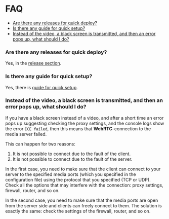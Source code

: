 # FAQ

- [Are there any releases for quick deploy?](#are-there-any-releases-for-quick-deploy)
- [Is there any guide for quick setup?](#is-there-any-guide-for-quick-setup)
- [Instead of the video, a black screen is transmitted, and then an error pops up, what should I do?](#instead-of-the-video-a-black-screen-is-transmitted-and-then-an-error-pops-up-what-should-i-do)

### Are there any releases for quick deploy?

Yes, in the [release section](https://gitlab.com/SgAkErRu/nostromo/-/releases).

### Is there any guide for quick setup?

Yes, there is [guide for quick setup](SETUP-EN.md#guide-for-quick-setup).

### Instead of the video, a black screen is transmitted, and then an error pops up, what should I do?

If you have a black screen instead of a video, and after a short time an error pops up suggesting checking the proxy settings, and the console logs show the error `ICE failed`, then this means that **WebRTC**-connection to the media server failed.

This can happen for two reasons:
1. It is not possible to connect due to the fault of the client.
2. It is not possible to connect due to the fault of the server.

In the first case, you need to make sure that the client can connect to your server to the specified media ports (which you specified in the configuration file) using the protocol that you specified (TCP or UDP). Check all the options that may interfere with the connection: proxy settings, firewall, router, and so on.

In the second case, you need to make sure that the media ports are open from the server side and clients can freely connect to them. The solution is exactly the same: check the settings of the firewall, router, and so on.